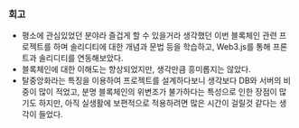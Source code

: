 ### 회고
-  평소에 관심있었던 분야라 즐겁게 할 수 있을거라 생각했던 이번 블록체인 관련 프로젝트를 하며 솔리디티에 대한 개념과 문법 등을 학습하고, Web3.js를 통해 프론트과 솔리디티를 연동해보았다.
- 블록체인에 대한 이해도는 향상되었지만, 생각만큼 흥미롭지는 않았다.
- 탈중앙화라는 특징을 이용하여 프로젝트를 설계하다보니 생각보다 DB와 서버의 비중이 많이 적었고, 분명 블록체인의 위변조가 불가하다는 특성으로 인한 장점이 많기도 하지만, 아직 실생활에 보편적으로 적용하려면 많은 시간이 걸릴것 같다는 생각이 들었다.
